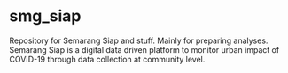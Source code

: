 # smg_siap
Repository for Semarang Siap and stuff. Mainly for preparing analyses. Semarang Siap is a digital data driven platform to monitor urban impact of COVID-19 through data collection at community level.

